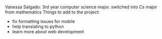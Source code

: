 Vanessa Salgado: 
  3rd year computer science major.
  switched into Cs major from mathematics
Things to add to the project:
  - fix formatting issues for mobile
  - help translating to python
  - learn more about web development

